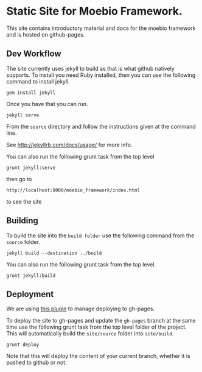 # Static Site for Moebio Framework.

This site contains introductory material and docs for the moebio framework and is hosted on github-pages.

## Dev Workflow

The site currently uses jekyll to build as that is what github natively supports. To install you need Ruby installed, then you can use the following command to install jekyll.

```
gem install jekyll
```

Once you have that you can run.

```
jekyll serve
```

From the `source` directory and follow the instructions given at the command line.

See http://jekyllrb.com/docs/usage/ for more info.

You can also run the following grunt task from the top level

```
grunt jekyll:serve
```

then go to

```
http://localhost:8000/moebio_framework/index.html
```

to see the site

## Building

To build the site into the `build folder` use the following command from the `source` folder.

```
jekyll build --destination ../build
```

You can also run the following grunt task from the top level.

```
grunt jekyll:build
```

## Deployment

We are using [this plugin](https://github.com/tschaub/grunt-gh-pages) to manage deploying to gh-pages.

To deploy the site to gh-pages and update the `gh-pages` branch at the same time use the following grunt task from the top level folder of the project. This will automatically build the `site/source` folder into `site/build`.

```
grunt deploy
```

Note that this will deploy the content of your current branch, whether it is pushed to github or not.

